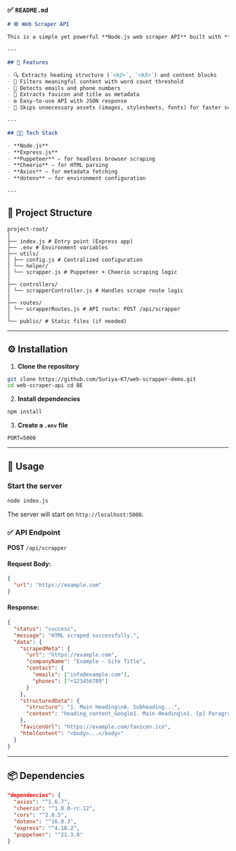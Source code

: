 ### ✅ `README.md`

```md
# 🕸️ Web Scraper API

This is a simple yet powerful **Node.js web scraper API** built with **Puppeteer**, **Cheerio**, and **Express.js**. It extracts structured content, metadata, and contact info (emails and phone numbers) from a given URL and returns it in a clean, structured JSON format.

---

## 🚀 Features

- 🔍 Extracts heading structure (`<h2>`, `<h3>`) and content blocks
- 🧠 Filters meaningful content with word count threshold
- 📧 Detects emails and phone numbers
- 🧭 Extracts favicon and title as metadata
- ⚙️ Easy-to-use API with JSON response
- 🚫 Skips unnecessary assets (images, stylesheets, fonts) for faster scraping

---

## 🧑‍💻 Tech Stack

- **Node.js**
- **Express.js**
- **Puppeteer** – for headless browser scraping
- **Cheerio** – for HTML parsing
- **Axios** – for metadata fetching
- **dotenv** – for environment configuration

---
```

## 📁 Project Structure

```
project-root/
│
├── index.js # Entry point (Express app)
├── .env # Environment variables
├── utils/
│ ├── config.js # Centralized configuration
│ └── helper/
│ └── scrapper.js # Puppeteer + Cheerio scraping logic
│
├── controllers/
│ └── scrapperController.js # Handles scrape route logic
│
├── routes/
│ └── scrapperRoutes.js # API route: POST /api/scrapper
│
└── public/ # Static files (if needed)

```

---

## ⚙️ Installation

1. **Clone the repository**

```bash
git clone https://github.com/Suriya-K7/web-scrapper-demo.git
cd web-scraper-api cd BE
```

2. **Install dependencies**

```bash
npm install
```

3. **Create a `.env` file**

```env
PORT=5000
```

---

## 🧪 Usage

### Start the server

```bash
node index.js
```

The server will start on `http://localhost:5000`.

### ✅ API Endpoint

**POST** `/api/scrapper`

#### Request Body:

```json
{
  "url": "https://example.com"
}
```

#### Response:

```json
{
  "status": "success",
  "message": "HTML scraped successfully.",
  "data": {
    "scrapedMeta": {
      "url": "https://example.com",
      "companyName": "Example - Site Title",
      "contact": {
        "emails": ["info@example.com"],
        "phones": ["+123456789"]
      }
    },
    "structuredData": {
      "structure": "1. Main Heading\nA. Subheading...",
      "content": "heading_content_Google1. Main Heading\n1. [p] Paragraph content..."
    },
    "faviconUrl": "https://example.com/favicon.ico",
    "htmlContent": "<body>...</body>"
  }
}
```

---

## 📦 Dependencies

```json
"dependencies": {
  "axios": "^1.6.7",
  "cheerio": "^1.0.0-rc.12",
  "cors": "^2.8.5",
  "dotenv": "^16.0.3",
  "express": "^4.18.2",
  "puppeteer": "^21.3.8"
}
```
